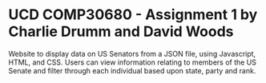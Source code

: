 # UCD COMP30680 - Assignment 1 by Charlie Drumm and David Woods

Website to display data on US Senators from a JSON file, using Javascript, HTML, and CSS.
Users can view information relating to members of the US Senate and filter through each individual based upon state, party and rank.